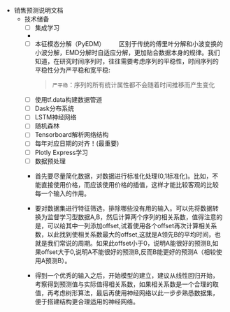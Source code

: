 + 销售预测说明文档
    + 技术储备
        - [ ] 集成学习
        + 
        - [ ] 本征模态分解（PyEDM）
            &emsp;&emsp;区别于传统的傅里叶分解和小波变换的小波分解，EMD分解时自适应分解，更加贴合数据本身的规律。我们知道，在研究时间序列时，往往需要考虑序列的平稳性，时间序列的平稳性分为严平稳和宽平稳:
            > `严平稳`：序列的所有统计属性都不会随着时间推移而产生变化
        - [ ] 使用tf.data构建数据管道
        - [ ] Dask分布系统
        - [ ] LSTM神经网络
        - [ ] 随机森林
        - [ ] Tensorboard解析网络结构
        - [ ] 每年对应日期的对齐！(最重要) 
        - [ ] Plotly Express学习
        - [ ] 数据预处理
        + 首先要尽量简化数据，对数据进行标准化处理(0,1标准化)。比如，不能直接使用价格，而应该使用价格的插值，这样才能比较客观的比较每一个输入的作用。

        + 要对数据集进行特征筛选，排除哪些没有用的输入。可以先将数据转换为监督学习型数据A,B，然后计算两个序列的相关系数，值得注意的是，可以给其中一列添加offset,试着使用各个offset再次计算相关系数，以此找到使相关系数最大的offset,这就是A领先B的平均时间，也就是我们常说的周期。如果此offset小于0，说明A能很好的预测B,如果offset大于0,说明A不能很好的预测B,反而B能更好的预测A（相较使用A预测B）。

        + 得到一个优秀的输入之后，开始模型的建立，建议从线性回归开始，考察得到预测值与实际值得相关系数，如果相关系数是一个合理的取值，再考虑树形算法，最后再使用神经网络以此一步步熟悉数据集，便于搭建结构更合理适用的神经网络。
